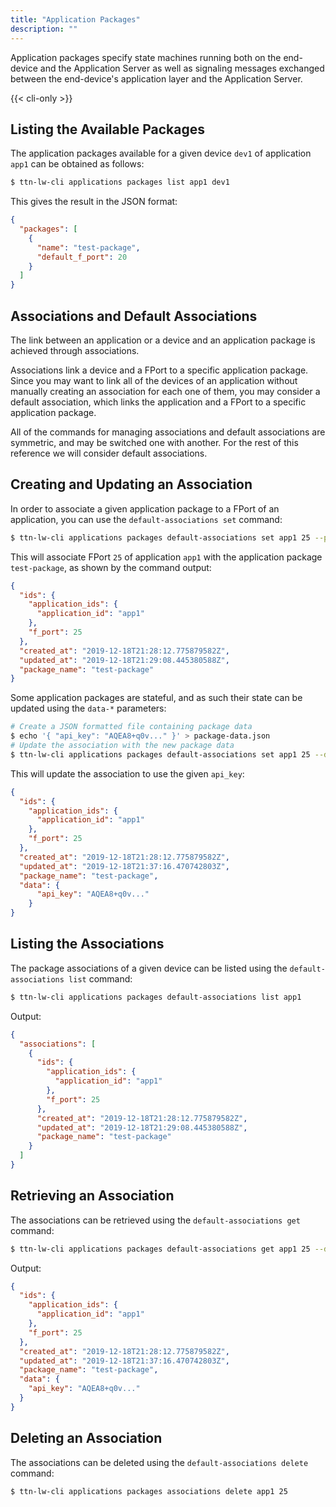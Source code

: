 ```yaml
---
title: "Application Packages"
description: ""
---
```


Application packages specify state machines running both on the end-device and the Application Server as well as signaling messages exchanged between the end-device's application layer and the Application Server.

<!--more-->

{{< cli-only >}}

## Listing the Available Packages

The application packages available for a given device `dev1` of application `app1` can be obtained as follows:

```bash
$ ttn-lw-cli applications packages list app1 dev1
```

This gives the result in the JSON format:

```json
{
  "packages": [
    {
      "name": "test-package",
      "default_f_port": 20
    }
  ]
}
```

## Associations and Default Associations

The link between an application or a device and an application package is achieved through associations.

Associations link a device and a FPort to a specific application package. Since you may want to link all of the devices of an application without manually creating an association for each one of them, you may consider a default association, which links the application and a FPort to a specific application package.

All of the commands for managing associations and default associations are symmetric, and may be switched one with another. For the rest of this reference we will consider default associations.

## Creating and Updating an Association

In order to associate a given application package to a FPort of an application, you can use the `default-associations set` command:

```bash
$ ttn-lw-cli applications packages default-associations set app1 25 --package-name test-package
```

This will associate FPort `25` of application `app1` with the application package `test-package`, as shown by the command output:

```json
{
  "ids": {
    "application_ids": {
      "application_id": "app1"
    },
    "f_port": 25
  },
  "created_at": "2019-12-18T21:28:12.775879582Z",
  "updated_at": "2019-12-18T21:29:08.445380588Z",
  "package_name": "test-package"
}
```

Some application packages are stateful, and as such their state can be updated using the `data-*` parameters:

```bash
# Create a JSON formatted file containing package data
$ echo '{ "api_key": "AQEA8+q0v..." }' > package-data.json
# Update the association with the new package data
$ ttn-lw-cli applications packages default-associations set app1 25 --data-local-file package-data.json
```

This will update the association to use the given `api_key`:

```json
{
  "ids": {
    "application_ids": {
      "application_id": "app1"
    },
    "f_port": 25
  },
  "created_at": "2019-12-18T21:28:12.775879582Z",
  "updated_at": "2019-12-18T21:37:16.470742803Z",
  "package_name": "test-package",
  "data": {
      "api_key": "AQEA8+q0v..."
    }
}
```

## Listing the Associations

The package associations of a given device can be listed using the `default-associations list` command:

```bash
$ ttn-lw-cli applications packages default-associations list app1
```

Output:

```json
{
  "associations": [
    {
      "ids": {
        "application_ids": {
          "application_id": "app1"
        },
        "f_port": 25
      },
      "created_at": "2019-12-18T21:28:12.775879582Z",
      "updated_at": "2019-12-18T21:29:08.445380588Z",
      "package_name": "test-package"
    }
  ]
}
```

## Retrieving an Association

The associations can be retrieved using the `default-associations get` command:

```bash
$ ttn-lw-cli applications packages default-associations get app1 25 --data
```

Output:

```json
{
  "ids": {
    "application_ids": {
      "application_id": "app1"
    },
    "f_port": 25
  },
  "created_at": "2019-12-18T21:28:12.775879582Z",
  "updated_at": "2019-12-18T21:37:16.470742803Z",
  "package_name": "test-package",
  "data": {
    "api_key": "AQEA8+q0v..."
  }
}
```

## Deleting an Association

The associations can be deleted using the `default-associations delete` command:

```bash
$ ttn-lw-cli applications packages associations delete app1 25
```
